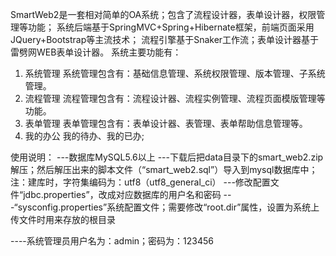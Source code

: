 SmartWeb2是一套相对简单的OA系统；包含了流程设计器，表单设计器，权限管理等功能；
系统后端基于SpringMVC+Spring+Hibernate框架，前端页面采用JQuery+Bootstrap等主流技术；
流程引擎基于Snaker工作流；表单设计器基于雷劈网WEB表单设计器。
系统主要功能有：
 1. 系统管理
      系统管理包含有：基础信息管理、系统权限管理、版本管理、子系统管理。
 2. 流程管理
      流程管理包含有：流程设计器、流程实例管理、流程页面模版管理等功能。
 3. 表单管理
      表单管理包含有：表单设计器、表管理、表单帮助信息管理等。
 4. 我的办公
      我的待办、我的已办;


使用说明：
---数据库MySQL5.6以上
---下载后把data目录下的smart_web2.zip解压；然后解压出来的脚本文件（“smart_web2.sql”）导入到mysql数据库中；注：建库时，字符集编码为：utf8（utf8_general_ci）
---修改配置文件“jdbc.properties”，改成对应数据库的用户名和密码
---“sysconfig.properties”系统配置文件；需要修改“root.dir”属性，设置为系统上传文件时用来存放的根目录

----系统管理员用户名为：admin；密码为：123456